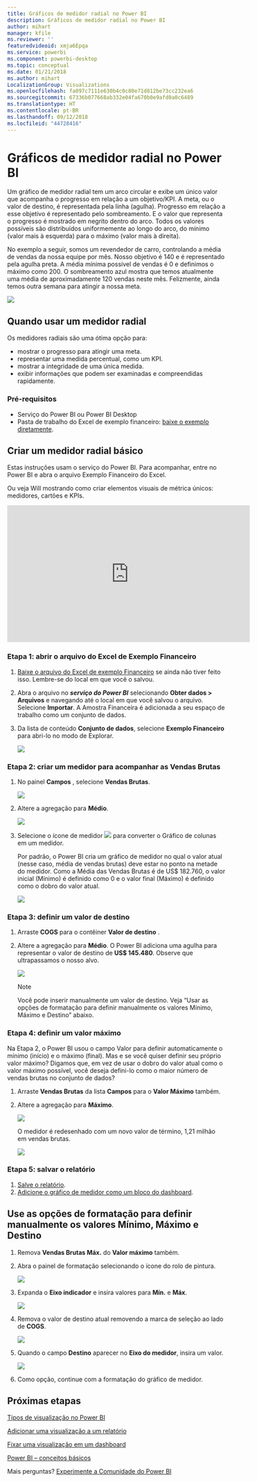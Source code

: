 ```yaml
---
title: Gráficos de medidor radial no Power BI
description: Gráficos de medidor radial no Power BI
author: mihart
manager: kfile
ms.reviewer: ''
featuredvideoid: xmja6Epqa
ms.service: powerbi
ms.component: powerbi-desktop
ms.topic: conceptual
ms.date: 01/21/2018
ms.author: mihart
LocalizationGroup: Visualizations
ms.openlocfilehash: fa097c7111e630b4c0c80e71d812be73cc232ea6
ms.sourcegitcommit: 67336b077668ab332e04fa670b0e9afd0a0c6489
ms.translationtype: HT
ms.contentlocale: pt-BR
ms.lasthandoff: 09/12/2018
ms.locfileid: "44728416"
---
```

# <a name="radial-gauge-charts-in-power-bi"></a>Gráficos de medidor radial no Power BI
Um gráfico de medidor radial tem um arco circular e exibe um único valor que acompanha o progresso em relação a um objetivo/KPI.  A meta, ou o valor de destino, é representada pela linha (agulha). Progresso em relação a esse objetivo é representado pelo sombreamento.  E o valor que representa o progresso é mostrado em negrito dentro do arco. Todos os valores possíveis são distribuídos uniformemente ao longo do arco, do mínimo (valor mais à esquerda) para o máximo (valor mais à direita).

No exemplo a seguir, somos um revendedor de carro, controlando a média de vendas da nossa equipe por mês. Nosso objetivo é 140 e é representado pela agulha preta.  A média mínima possível de vendas é 0 e definimos o máximo como 200.  O sombreamento azul mostra que temos atualmente uma média de aproximadamente 120 vendas neste mês. Felizmente, ainda temos outra semana para atingir a nossa meta.

![](media/power-bi-visualization-radial-gauge-charts/gauge_m.png)

## <a name="when-to-use-a-radial-gauge"></a>Quando usar um medidor radial
Os medidores radiais são uma ótima opção para:

* mostrar o progresso para atingir uma meta.
* representar uma medida percentual, como um KPI.
* mostrar a integridade de uma única medida.
* exibir informações que podem ser examinadas e compreendidas rapidamente.

### <a name="prerequisites"></a>Pré-requisitos
 - Serviço do Power BI ou Power BI Desktop
 - Pasta de trabalho do Excel de exemplo financeiro: [baixe o exemplo diretamente](http://go.microsoft.com/fwlink/?LinkID=521962).

## <a name="create-a-basic-radial-gauge"></a>Criar um medidor radial básico
Estas instruções usam o serviço do Power BI. Para acompanhar, entre no Power BI e abra o arquivo Exemplo Financeiro do Excel.  

Ou veja Will mostrando como criar elementos visuais de métrica únicos: medidores, cartões e KPIs.

<iframe width="560" height="315" src="https://www.youtube.com/embed/xmja6EpqaO0?list=PL1N57mwBHtN0JFoKSR0n-tBkUJHeMP2cP" frameborder="0" allowfullscreen></iframe>

### <a name="step-1-open-the-financial-sample-excel-file"></a>Etapa 1: abrir o arquivo do Excel de Exemplo Financeiro
1. [Baixe o arquivo do Excel de exemplo Financeiro](../sample-financial-download.md) se ainda não tiver feito isso. Lembre-se do local em que você o salvou.

2. Abra o arquivo no ***serviço do Power BI*** selecionando **Obter dados \> Arquivos** e navegando até o local em que você salvou o arquivo. Selecione **Importar**. A Amostra Financeira é adicionada a seu espaço de trabalho como um conjunto de dados.

3. Da lista de conteúdo **Conjunto de dados**, selecione **Exemplo Financeiro** para abri-lo no modo de Explorar.

    ![](media/power-bi-visualization-radial-gauge-charts/power-bi-dataset.png)

### <a name="step-2-create-a-gauge-to-track-gross-sales"></a>Etapa 2: criar um medidor para acompanhar as Vendas Brutas
1. No painel **Campos** , selecione **Vendas Brutas**.
   
   ![](media/power-bi-visualization-radial-gauge-charts/grosssalesvalue_new.png)
2. Altere a agregação para **Médio**.
   
   ![](media/power-bi-visualization-radial-gauge-charts/changetoaverage_new.png)
3. Selecione o ícone de medidor ![](media/power-bi-visualization-radial-gauge-charts/gaugeicon_new.png) para converter o Gráfico de colunas em um medidor.
   
   Por padrão, o Power BI cria um gráfico de medidor no qual o valor atual (nesse caso, média de vendas brutas) deve estar no ponto na metade do medidor. Como a Média das Vendas Brutas é de US$ 182.760, o valor inicial (Mínimo) é definido como 0 e o valor final (Máximo) é definido como o dobro do valor atual.
   
   ![](media/power-bi-visualization-radial-gauge-charts/gauge_no_target.png)

### <a name="step-3-set-a-target-value"></a>Etapa 3: definir um valor de destino
1. Arraste **COGS** para o contêiner **Valor de destino** .
2. Altere a agregação para **Médio**.
   O Power BI adiciona uma agulha para representar o valor de destino de **US$ 145.480**. Observe que ultrapassamos o nosso alvo.
   
   ![](media/power-bi-visualization-radial-gauge-charts/gaugeinprogress_new.png)
   
   > [!NOTE]
   > Você pode inserir manualmente um valor de destino.  Veja “Usar as opções de formatação para definir manualmente os valores Mínimo, Máximo e Destino” abaixo.
   > 
   > 

### <a name="step-4-set-a-maximum-value"></a>Etapa 4: definir um valor máximo
Na Etapa 2, o Power BI usou o campo Valor para definir automaticamente o mínimo (início) e o máximo (final).  Mas e se você quiser definir seu próprio valor máximo?  Digamos que, em vez de usar o dobro do valor atual como o valor máximo possível, você deseja defini-lo como o maior número de vendas brutas no conjunto de dados? 

1. Arraste **Vendas Brutas** da lista **Campos** para o **Valor Máximo** também.
2. Altere a agregação para **Máximo**.
   
   ![](media/power-bi-visualization-radial-gauge-charts/setmaximum_new.png)
   
   O medidor é redesenhado com um novo valor de término, 1,21 milhão em vendas brutas.
   
   ![](media/power-bi-visualization-radial-gauge-charts/power-bi-final-gauge.png)

### <a name="step-5-save-your-report"></a>Etapa 5: salvar o relatório
1. [Salve o relatório](../service-report-save.md).
2. [Adicione o gráfico de medidor como um bloco do dashboard](../service-dashboard-tiles.md). 

## <a name="use-formatting-options-to-manually-set-minimum-maximum-and-target-values"></a>Use as opções de formatação para definir manualmente os valores Mínimo, Máximo e Destino
1. Remova **Vendas Brutas Máx.** do **Valor máximo** também.
2. Abra o painel de formatação selecionando o ícone do rolo de pintura.
   
   ![](media/power-bi-visualization-radial-gauge-charts/power-bi-roller.png)
3. Expanda o **Eixo indicador** e insira valores para **Mín.** e **Máx**.
   
    ![](media/power-bi-visualization-radial-gauge-charts/power-bi-gauge-axis.png)
4. Remova o valor de destino atual removendo a marca de seleção ao lado de **COGS**.
   
    ![](media/power-bi-visualization-radial-gauge-charts/pbi_remove_target.png)
5. Quando o campo **Destino** aparecer no **Eixo do medidor**, insira um valor.
   
    ![](media/power-bi-visualization-radial-gauge-charts/power-bi-gauge-target.png)
6. Como opção, continue com a formatação do gráfico de medidor.

## <a name="next-steps"></a>Próximas etapas
[Tipos de visualização no Power BI](power-bi-visualization-types-for-reports-and-q-and-a.md)

[Adicionar uma visualização a um relatório](power-bi-report-add-visualizations-i.md)

[Fixar uma visualização em um dashboard](../service-dashboard-pin-tile-from-report.md)

[ Power BI – conceitos básicos](../service-basic-concepts.md)

Mais perguntas? [Experimente a Comunidade do Power BI](http://community.powerbi.com/)

